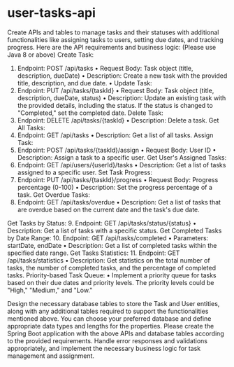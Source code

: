 # user-tasks-api

Create APIs and tables to manage tasks and their statuses with additional functionalities like assigning tasks to users, setting due dates, and tracking progress. Here are the API requirements and business logic: (Please use Java 8 or above)
Create Task:
1.	Endpoint: POST /api/tasks
•	Request Body: Task object (title, description, dueDate)
•	Description: Create a new task with the provided title, description, and due date.
•	Update Task:
2.	Endpoint: PUT /api/tasks/{taskId}
•	Request Body: Task object (title, description, dueDate, status)
•	Description: Update an existing task with the provided details, including the status. If the status is changed to "Completed," set the completed date.
Delete Task:
3.	Endpoint: DELETE /api/tasks/{taskId}
•	Description: Delete a task.
Get All Tasks:
4.	Endpoint: GET /api/tasks
•	Description: Get a list of all tasks.
Assign Task:
5.	Endpoint: POST /api/tasks/{taskId}/assign
•	Request Body: User ID
•	Description: Assign a task to a specific user.
Get User's Assigned Tasks:
6.	Endpoint: GET /api/users/{userId}/tasks
•	Description: Get a list of tasks assigned to a specific user.
Set Task Progress:
7.	Endpoint: PUT /api/tasks/{taskId}/progress
•	Request Body: Progress percentage (0-100)
•	Description: Set the progress percentage of a task.
Get Overdue Tasks:
8.	Endpoint: GET /api/tasks/overdue
•	Description: Get a list of tasks that are overdue based on the current date and the task's due date.
 
Get Tasks by Status:
9.	Endpoint: GET /api/tasks/status/{status}
•	Description: Get a list of tasks with a specific status.
Get Completed Tasks by Date Range:
10.	Endpoint: GET /api/tasks/completed
•	Parameters: startDate, endDate
•	Description: Get a list of completed tasks within the specified date range.
Get Tasks Statistics:
11.	Endpoint: GET /api/tasks/statistics
•	Description: Get statistics on the total number of tasks, the number of completed tasks, and the percentage of completed tasks.
Priority-based Task Queue:
•	Implement a priority queue for tasks based on their due dates and priority levels. The priority levels could be "High," "Medium," and "Low."

Design the necessary database tables to store the Task and User entities, along with any additional tables required to support the functionalities mentioned above. You can choose your preferred database and define appropriate data types and lengths for the properties.
Please create the Spring Boot application with the above APIs and database tables according to the provided requirements. Handle error responses and validations appropriately, and implement the necessary business logic for task management and assignment.
